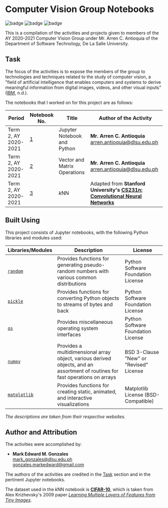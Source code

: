 # Computer Vision Group Notebooks

![badge][badge-jupyter]
![badge][badge-python]
![badge][badge-numpy]

This is a compilation of the activities and projects given to members of the AY 2020-2021 Computer Vision Group under Mr. Arren C. Antioquia of the Department of Software Technology, De La Salle University.

## Task
The focus of the activities is to expose the members of the group to technologies and techniques related to the study of computer vision, a "field of artificial intelligence that enables computers and systems to derive meaningful information from digital images, videos, and other visual inputs" (<a href = "https://www.ibm.com/topics/computer-vision">IBM</a>, n.d.). 

The notebooks that I worked on for this project are as follows:

Period | Notebook No. | Title | Author of the Activity
--- | --- | --- | ---
Term 2, AY 2020-2021 | [1](https://github.com/memgonzales/cv-group-notebooks/blob/master/1%20-%20Jupyter%20Notebook%20and%20Python/1%20-%20Jupyter%20Notebook%20and%20Python.ipynb) | Jupyter Notebook and Python | **Mr. Arren C. Antioquia** <br/> arren.antioquia@dlsu.edu.ph
Term 2, AY 2020-2021 | [2](https://github.com/memgonzales/cv-group-notebooks/blob/master/2%20-%20Vector%20and%20Matrix%20Operations/2%20-%20Vector%20and%20Matrix%20Operations.ipynb) | Vector and Matrix Operations | **Mr. Arren C. Antioquia** <br/> arren.antioquia@dlsu.edu.ph
Term 2, AY 2020-2021 | [3](https://github.com/memgonzales/cv-group-notebooks/tree/master/3%20-%20kNN) | <i>k</i>NN | Adapted from **Stanford University's <a href = "http://cs231n.stanford.edu/">CS231n: Convolutional Neural Networks</a>**

## Built Using
This project consists of Jupyter notebooks, with the following Python libraries and modules used:

Libraries/Modules | Description | License
--- | ---| ---
<a href = "https://docs.python.org/3/library/random.html"><code>random</code></a> | Provides functions for generating pseudo-random numbers with various common distributions | Python Software Foundation License
<a href = "https://docs.python.org/3/library/pickle.html"><code>pickle</code></a> | Provides functions for converting Python objects to streams of bytes and back | Python Software Foundation License
<a href = "https://docs.python.org/3/library/os.html"><code>os</code></a> | Provides miscellaneous operating system interfaces | Python Software Foundation License
<a href = "https://numpy.org/"><code>numpy</code></a> | Provides a multidimensional array object, various derived objects, and an assortment of routines for fast operations on arrays	 | BSD 3-Clause "New" or "Revised" License
<a href = "https://matplotlib.org/"><code>matplotlib</code></a> | Provides functions for creating static, animated, and interactive visualizations	 | Matplotlib License (BSD-Compatible)

*The descriptions are taken from their respective websites.*

## Author and Attribution
The activities were accomplished by:

- **Mark Edward M. Gonzales** <br/>
  mark_gonzales@dlsu.edu.ph <br/>
  gonzales.markedward@gmail.com
  
The authors of the activities are credited in the [Task](https://github.com/memgonzales/cv-group-notebooks#task) section and in the pertinent Jupyter notebooks.

The dataset used in the <i>k</i>NN notebook is [**CIFAR-10**](https://github.com/memgonzales/cv-group-notebooks/tree/master/3%20-%20kNN/cifar-10), which is taken from Alex Krizhevsky's 2009 paper <a href = "https://www.cs.toronto.edu/~kriz/learning-features-2009-TR.pdf">*Learning Multiple Layers of Features from Tiny Images*</a>.
  
[badge-jupyter]: https://img.shields.io/badge/jupyter-%23FA0F00.svg?style=flat&logo=jupyter&logoColor=white
[badge-python]: https://img.shields.io/badge/python-3670A0?style=flat&logo=python&logoColor=white
[badge-numpy]: https://img.shields.io/badge/numpy-%23013243.svg?style=flat&logo=numpy&logoColor=white
[badge-matplotlib]: https://img.shields.io/badge/Matplotlib-%23ffffff.svg?style=flat&logo=Matplotlib&logoColor=white
